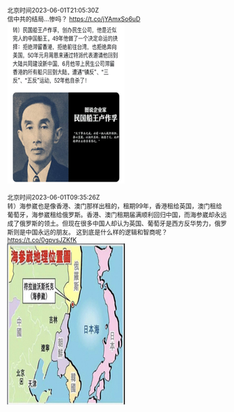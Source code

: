 北京时间2023-06-01T21:05:30Z<br>信中共的结局…惨吗？ https://t.co/jYAmxSo6uD<br><img src='/temp/image/2023/t-Month-6/1664256861321797633_0.jpg' width='270' height='370'><br><br>北京时间2023-06-01T09:35:26Z<br>转）海参崴也是像香港、澳门那样出租的，租期99年，香港租给英国，澳门租给葡萄牙，海参崴租给俄罗斯。香港、澳门租期届满顺利回归中国，而海参崴却永远成了俄罗斯的领土。但现在很多中国人却认为英国、葡萄牙是西方反华势力，俄罗斯则是中国永远的朋友。
这到底是什么样的逻辑和智商呢？ https://t.co/0gpvsJZKfK<br><img src='/temp/image/2023/t-Month-6/1664083199666933762_0.jpg' width='270' height='370'><br><br>